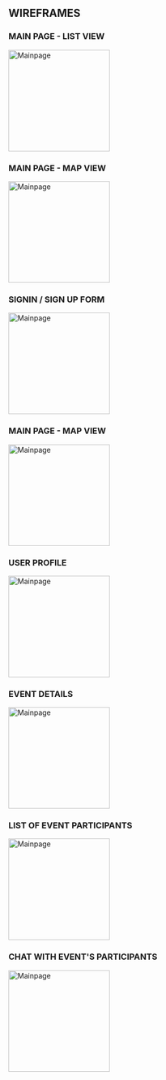 ## WIREFRAMES

### MAIN PAGE - LIST VIEW
<img src="https://github.com/natalia-ku/Capstone/blob/master/wireframes/MainPage-ListOfAllEvents.png" alt="Mainpage" width= "200px"/> 

### MAIN PAGE - MAP VIEW
<img src="https://github.com/natalia-ku/Capstone/blob/master/wireframes/MainPage-MapOfAllEvent.png" alt="Mainpage" width= "200px"/> 

### SIGNIN / SIGN UP FORM
<img src="https://github.com/natalia-ku/Capstone/blob/master/wireframes/SignInSignUpForm.png" alt="Mainpage" width= "200px"/>

### MAIN PAGE - MAP VIEW
<img src="https://github.com/natalia-ku/Capstone/blob/master/wireframes/MainPage-ListOfAllEvents.png" alt="Mainpage" width= "200px"/> 

### USER PROFILE
<img src="https://github.com/natalia-ku/Capstone/blob/master/wireframes/UserProfile.png" alt="Mainpage" width= "200px"/> 

### EVENT DETAILS
<img src="https://github.com/natalia-ku/Capstone/blob/master/wireframes/EventDetailPage.png" alt="Mainpage" width= "200px"/> 

### LIST OF EVENT PARTICIPANTS
<img src="https://github.com/natalia-ku/Capstone/blob/master/wireframes/ListOfEventParticipants.png" alt="Mainpage" width= "200px"/> 

### CHAT WITH EVENT'S PARTICIPANTS
<img src="https://github.com/natalia-ku/Capstone/blob/master/wireframes/ChatWithEventParticipants.png" alt="Mainpage" width= "200px"/> 
